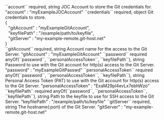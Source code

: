 <tr>
<td>``account``</td>
<td>required, string</td>
<td>JOC Account to store the Git credentials for.</td>
<td>"account" : "myExampleJOCAccount"</td>
<td></td>
</tr>
<tr>
<td>``credentials``</td>
<td>required, object</td>
<td>Git credentials to store.</td>
<td>
<div>{</div>
<div style="padding-left:10px;">"gitAccount" : "myExampleGitAccount",</div>
<div style="padding-left:10px;">"keyfilePath" : "/example/path/to/keyfile",</div>
<div style="padding-left:10px;">"gitServer" : "my-example-remote.git-host.net"</div>
<div>}</div>
</td>
<td></td>
</tr>
<tr>
<td style="padding-left:20px;">``gitAccount``</td>
<td>required, string</td>
<td>Account name for the access to the Git Server.</td>
<td>"gitAccount" : "myExampleGitAccount"</td>
<td></td>
</tr>
<tr>
<td style="padding-left:20px;">``password``</td>
<td>required anyOf(``password``, ``personalAccessToken``, ``keyfilePath``), string</td>
<td>Password to use with the Git account for http(s) access to the Git Server.</td>
<td>"password" : "myExampleGitPasswd"</td>
<td></td>
</tr>
<tr>
<td style="padding-left:20px;">``personalAccessToken``</td>
<td>required anyOf(``password``, ``personalAccessToken``, ``keyfilePath``), string</td>
<td>Personal Access Token (PAT) to use with the Git account for http(s) access to the Git Server.</td>
<td>"personalAccessToken" : "ExaM29pl4evLx7ebhWzo"</td>
<td></td>
</tr>
<tr>
<td style="padding-left:20px;">``keyfilePath``</td>
<td>required anyOf(``password``, ``personalAccessToken``, ``keyfilePath``), string</td>
<td>Path to the keyfile to use for SSH access to the Git Server.</td>
<td>"keyfilePath" : "/example/path/to/keyfile"</td>
<td></td>
</tr>
<tr>
<td style="padding-left:20px;">``gitServer``</td>
<td>required, string</td>
<td>The hostname(:port) of the Git Server.</td>
<td>"gitServer" : "my-example-remote.git-host.net"</td>
<td></td>
</tr>
